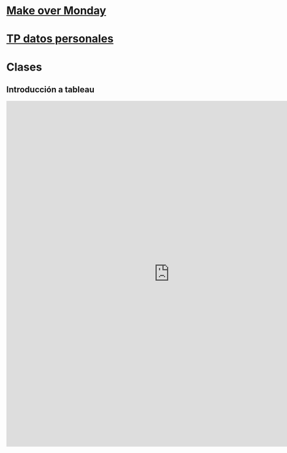# [Make over Monday](https://lpinilla.github.io/infovis/makeovermonday/tree.html)

# [TP datos personales](https://lpinilla.github.io/infovis/tp_datos_personales/duolingo_info.html)


# Clases

## Introducción a tableau

<iframe seamless frameborder="0" src="https://public.tableau.com/views/tutorial_tableau/Dashboard1?:language=es&publish=yes&:origin=viz_share_link&:showVizHome=no&:embed=yes&:display_count=yes
" scrolling='yes' width="850" height="900"></iframe>
